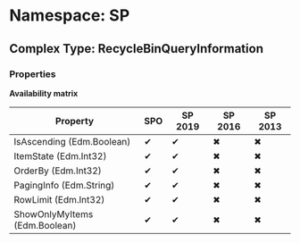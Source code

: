 # Namespace: SP

## Complex Type: RecycleBinQueryInformation

### Properties

**Availability matrix**

Property | SPO | SP 2019 | SP 2016 | SP 2013
----------|-----|---------|---------|--------
IsAscending (Edm.Boolean) | ✔ | ✔ | ✖ | ✖
ItemState (Edm.Int32) | ✔ | ✔ | ✖ | ✖
OrderBy (Edm.Int32) | ✔ | ✔ | ✖ | ✖
PagingInfo (Edm.String) | ✔ | ✔ | ✖ | ✖
RowLimit (Edm.Int32) | ✔ | ✔ | ✖ | ✖
ShowOnlyMyItems (Edm.Boolean) | ✔ | ✔ | ✖ | ✖
